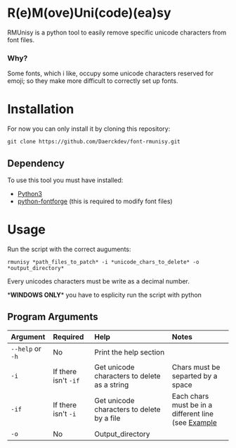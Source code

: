 # R(e)M(ove)Uni(code)(ea)sy

RMUnisy is a python tool to easily remove specific unicode characters from font files.

### Why?

Some fonts, which i like, occupy some unicode characters reserved for emoji;
so they make more difficult to correctly set up fonts.

# Installation

For now you can only install it by cloning this repository:

```
git clone https://github.com/Daerckdev/font-rmunisy.git
```

## Dependency

To use this tool you must have installed:

- [Python3](https://www.python.org/downloads/)
- [python-fontforge](https://github.com/fontforge/fontforge) (this is required to modify font files)

# Usage

Run the script with the correct auguments:

```
rmunisy *path_files_to_patch* -i *unicode_chars_to_delete* -o *output_directory*
```

Every unicodes characters must be write as a decimal number.

\***WINDOWS ONLY**\* you have to esplicity run the script with python

## Program Arguments

| Argument | Required | Help | Notes |
| :--- | :--- | :--- | :--- |
| `--help` or `-h` | No | Print the help section | |
| `-i` | If there isn't `-if` | Get unicode characters to delete as a string | Chars must be separted by a space |
| `-if` | If there isn't `-i` | Get unicode characters to delete by a file | Each chars must be in a different line (see [Example](https://github.com/Daerckdev/font-rmunisy/blob/Master/unicode_exemple.txt) |
| `-o` | No | Output\_directory | |

